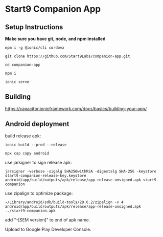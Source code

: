 # Start9 Companion App

## Setup Instructions

**Make sure you have git, node, and npm installed**

`npm i -g @ionic/cli cordova`

`git clone https://github.com/Start9Labs/companion-app.git`

`cd companion-app`

`npm i`

`ionic serve`

## Building
https://capacitor.ionicframework.com/docs/basics/building-your-app/

## Android deployment

build release apk:

`ionic build --prod --release`

`npx cap copy android`

use jarsigner to sign release apk:

`jarsigner -verbose -sigalg SHA256withRSA -digestalg SHA-256 -keystore start9-companion-release-key.keystore android/app/build/outputs/apk/release/app-release-unsigned.apk start9-companion`

use zipalign to optimize package:

`~/Library/android/sdk/build-tools/29.0.2/zipalign -v 4 android/app/build/outputs/apk/release/app-release-unsigned.apk ../start9-companion.apk`

add "-[SEM version]" to end of apk name.

Upload to Google Play Developer Console.
